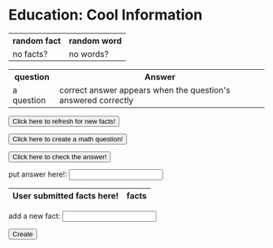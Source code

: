 <h1>Education: Cool Information</h1>

<html>
<body>

<table style="width:100%">
  <tr>
    <th>random fact</th>
    <th>random word</th>
  </tr>
  <tr>
    <td id = "a">no facts?</td>
    <td id = "b">no words?</td>

  </tr>
  <tr>
</tr>
</table>


<table style="width:100%">
  <tr>
    <th>question</th>
    <th>Answer</th>
  </tr>
  <tr>
    <td id = "question">a question</td>
    <td id = "correct?">correct answer appears when the question's answered correctly</td>

  </tr>
  <tr>
</tr>
</table>



 <script type="text/javascript" 
src="data4justin'sfeature.js"> // get data from outside file

</script>

<script>

function question(){
  random3 = Math.floor(Math.random() * quest.length); 

  questout = (random, quest[random3]);

  questoutQ = questout.question;
  
  questoutANS = questout.correctAnswer;

  document.getElementById("question").innerHTML = (questoutQ);
  document.getElementById("correct?").innerHTML = ("The correct answer will appear when the question is answered correctly");

  alert("new question made!")
}

function test(ans){
  ans = parseInt(useranswer.value);
  
  if (ans == (questoutANS)) {
  
  alert("right!");
  
  document.getElementById("correct?").innerHTML = 
(questoutANS);
  

  } else if (isNaN(ans))  { //is it a number?

    alert("only numbers are allowed!")
  }

  else {
  
  alert("wrong answer!");
  x = 1
  while(true) {
    
    userInput = prompt(" Now think about the question and enter the correct answer this time");
  
  if (userInput == questoutANS) {
    
    alert("good job...")
    document.getElementById("correct?").innerHTML = 
(questoutANS);
    break;
  }
  x = x + 1;
  alert("how many times until you get it right? you have failed this question " + (x) + " times now!");
}
  }
    }



 /*function question(ans) {
  randquestion = ("test")
  randans = ("test2")
  i = 5
  var useranswer = letter1.value;
  while i == 1 {
    if useranswer = ("test2") {
      document.getelementbyid("right") = ("right!")
    }
  }
} */

random = Math.floor(Math.random() * facts.length);  // get random element from the lists in outside data (thks stack overflow)
random2 = Math.floor(Math.random() * words.length); 


factout = (random, facts[random]) //assign random 
wordout = (random, words[random2])



document.getElementById("a").innerHTML = (factout); 
document.getElementById("b").innerHTML = (wordout);


function reset() {
  window.location.reload();
}


</script> 

<button onclick="reset()">Click here to refresh for new facts!</button>



<button onclick="question()">Click here to create a math question!</button>

<button onclick="test()">Click here to check the answer!</button>


 <p><label>
        put answer here!:
        <input type="text" name="letter1" id="useranswer">
    </label></p>


 <!-- <p><label>
        score:
        <input type="text" name="letter2" id="letter2">
    </label></p> -->

<script>

function store_data() {

var naMe1 = letter1.value;
var sCore1 = letter2.value;

alert("updated!");

document.getElementById("name").innerHTML = (naMe1); 
document.getElementById("score").innerHTML = (sCore1); 


}



</script>

 <!-- <p><button onclick="store_data()">add names and score</button></p> -->



<table id = "table">
  <thead>
  <tr>
    <th>User submitted facts here!</th>
    <th>facts</th>
  </tr>
  </thead>
  <tbody id="result">
    <!-- javascript generated data -->
  </tbody>
</table>



<form action="javascript:create_user()">
 <p><label>
        add a new fact:
        <input type="text" name="test" id="testr" required>
    </label></p>
    <p><button>Create</button></p>
</form>

<script>

  
var requestOptions = {
  method: 'GET',
  redirect: 'follow'
};

fetch("https://fnvs.duckdns.org/api/scores/", requestOptions)
  .then(response => response.json())
  .then(r => {
	r.forEach(ev => {
		const row = document.createElement("tr")
		const data = document.createElement("td")
		data.innerHTML = `${ev.score}`
		row.appendChild(data)
		document.getElementById("table").appendChild(row)
	})
  })
  .catch(error => console.log('error', error))


  // prepare HTML result container for new output
  const resultContainer = document.getElementById("result");
  // prepare URL's to allow easy switch from deployment and localhost
  const url = "https://fnvs.duckdns.org/api/scores/"
  //const url = "https://flask.nighthawkcodingsociety.com/api/users"
  const create_fetch = url + '/create';
  const read_fetch = url + '/';


  read_users();

  function read_users() {
    // prepare fetch options
    const read_options = {
      method: 'GET', // *GET, POST, PUT, DELETE, etc.
      mode: 'cors', // no-cors, *cors, same-origin
      cache: 'default', // *default, no-cache, reload, force-cache, only-if-cached
      credentials: 'omit', // include, *same-origin, omit
      headers: {
        'Content-Type': 'application/json'
      },
    };     // fetch the data from API
    fetch(read_fetch, read_options)
      // response is a RESTful "promise" on any successful fetch
      .then(response => {
        // check for response errors
        if (response.status !== 200) {
            const errorMsg = 'Database read error: ' + response.status;
            console.log(errorMsg);
            const tr = document.createElement("tr");
            const td = document.createElement("td");
            td.innerHTML = errorMsg;
            tr.appendChild(td);
            return;
        }
        // valid response will have json data
        response.json().then(data => {
            console.log(data);
            for (let row in data) {
              console.log(data[row]);
           
            }
        })
    }) 
      // catch fetch errors (ie ACCESS to server blocked)
    .catch(err => {
      console.error(err);
      const tr = document.createElement("tr");
      const td = document.createElement("td");
      td.innerHTML = err;
      tr.appendChild(td);
      resultContainer.appendChild(tr);
    });
      
   
  } 
  function add_row(data) {
    const tr = document.createElement("tr");
    const uid = document.createElement("td");
   
  

    // obtain data that is specific to the API
    uid.innerHTML = data.uid; 
    score.innerHTML = data.score; 
 

    // add HTML to container
    tr.appendChild(uid);
    tr.appendChild(score);
   

    resultContainer.appendChild(tr);
  }

function create_user() {
  const body = {
        uid: document.getElementById("testr").value,  
        score: document.getElementById("testr").value
    };

    const requestOptions = {
        method: 'POST',
        body: JSON.stringify(body),
        headers: {
            "content-type": "application/json",
            'Authorization': 'Bearer my-token',
        },
    };

  fetch("https://fnvs.duckdns.org/api/scores/create", requestOptions)
    .then(response  => {
       if (response.status == 200) {
          const errorMsg = 'POST SUCCESS: ' + response.status;
          console.log(errorMsg);
          reset(); 
          return;
        }
    })
    .catch(error => console.log('error', error))
 }

</script>


</body>

</html>
